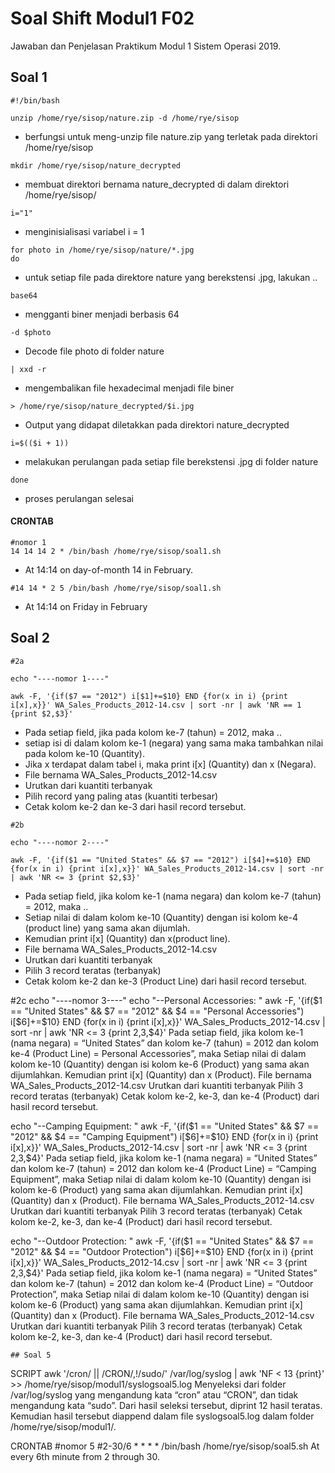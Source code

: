 # Soal Shift Modul1 F02
Jawaban dan Penjelasan Praktikum Modul 1 Sistem Operasi 2019.

## Soal 1

```
#!/bin/bash

unzip /home/rye/sisop/nature.zip -d /home/rye/sisop
```
* berfungsi untuk meng-unzip file nature.zip yang terletak pada direktori /home/rye/sisop

```
mkdir /home/rye/sisop/nature_decrypted
```
* membuat direktori bernama nature_decrypted di dalam direktori /home/rye/sisop/

```
i="1"
```
* menginisialisasi variabel i = 1

```
for photo in /home/rye/sisop/nature/*.jpg
do
```
* untuk setiap file pada direktore nature yang berekstensi .jpg, lakukan ..

```
base64
```
* mengganti biner menjadi berbasis 64

```
-d $photo
```
* Decode file photo di folder nature

```
| xxd -r 
```
* mengembalikan file hexadecimal menjadi file biner

```
> /home/rye/sisop/nature_decrypted/$i.jpg
```
* Output yang didapat diletakkan pada direktori nature_decrypted

```
i=$(($i + 1))
```
* melakukan perulangan pada setiap file berekstensi .jpg di folder nature

```
done
```
* proses perulangan selesai

#### CRONTAB

```
#nomor 1
14 14 14 2 * /bin/bash /home/rye/sisop/soal1.sh
```
* At 14:14 on day-of-month 14 in February.

```
#14 14 * 2 5 /bin/bash /home/rye/sisop/soal1.sh
```
* At 14:14 on Friday in February

## Soal 2
```
#2a

echo "----nomor 1----"

awk -F, '{if($7 == "2012") i[$1]+=$10} END {for(x in i) {print i[x],x}}' WA_Sales_Products_2012-14.csv | sort -nr | awk 'NR == 1 {print $2,$3}'
```
* Pada setiap field, jika pada kolom ke-7 (tahun) = 2012, maka ..
* setiap isi di dalam kolom ke-1 (negara) yang sama maka tambahkan nilai pada kolom ke-10 (Quantity).
* Jika x terdapat dalam tabel i, maka print i[x] (Quantity) dan x (Negara).
* File bernama WA_Sales_Products_2012-14.csv
* Urutkan dari kuantiti terbanyak 
* Pilih record yang paling atas (kuantiti terbesar) 
* Cetak kolom ke-2 dan ke-3 dari hasil record tersebut.

```
#2b

echo "----nomor 2----"

awk -F, '{if($1 == "United States" && $7 == "2012") i[$4]+=$10} END {for(x in i) {print i[x],x}}' WA_Sales_Products_2012-14.csv | sort -nr | awk 'NR <= 3 {print $2,$3}'
```
* Pada setiap field, jika kolom ke-1 (nama negara) dan kolom ke-7 (tahun) = 2012, maka ..
* Setiap nilai di dalam kolom ke-10 (Quantity) dengan isi kolom ke-4 (product line) yang sama akan dijumlah. 
* Kemudian print i[x] (Quantity) dan x(product line).
* File bernama WA_Sales_Products_2012-14.csv
* Urutkan dari kuantiti terbanyak 
* Pilih 3 record teratas (terbanyak)
* Cetak kolom ke-2 dan ke-3 (Product Line) dari hasil record tersebut.

#2c
echo "----nomor 3----"
echo "--Personal Accessories: "
awk -F, '{if($1 == "United States" && $7 == "2012" && $4 == "Personal Accessories") i[$6]+=$10} END {for(x in i) {print i[x],x}}' WA_Sales_Products_2012-14.csv | sort -nr | awk 'NR <= 3 {print $2,$3,$4}'
Pada setiap field, jika kolom ke-1 (nama negara) = “United States” dan kolom ke-7 (tahun) = 2012 dan kolom ke-4 (Product Line) = Personal Accessories”, maka
Setiap nilai di dalam kolom ke-10 (Quantity) dengan isi kolom ke-6 (Product) yang sama akan dijumlahkan.
Kemudian print i[x] (Quantity) dan x (Product).
File bernama WA_Sales_Products_2012-14.csv
Urutkan dari kuantiti terbanyak 
Pilih 3 record teratas (terbanyak)
Cetak kolom ke-2, ke-3, dan ke-4 (Product) dari hasil record tersebut.

echo "--Camping Equipment: "
awk -F, '{if($1 == "United States" && $7 == "2012" && $4 == "Camping Equipment") i[$6]+=$10} END {for(x in i) {print i[x],x}}' WA_Sales_Products_2012-14.csv | sort -nr | awk 'NR <= 3 {print $2,$3,$4}'
Pada setiap field, jika kolom ke-1 (nama negara) = “United States” dan kolom ke-7 (tahun) = 2012 dan kolom ke-4 (Product Line) = “Camping Equipment”, maka
Setiap nilai di dalam kolom ke-10 (Quantity) dengan isi kolom ke-6 (Product) yang sama akan dijumlahkan.
Kemudian print i[x] (Quantity) dan x (Product).
File bernama WA_Sales_Products_2012-14.csv
Urutkan dari kuantiti terbanyak 
Pilih 3 record teratas (terbanyak)
Cetak kolom ke-2, ke-3, dan ke-4 (Product) dari hasil record tersebut.

echo "--Outdoor Protection: "
awk -F, '{if($1 == "United States" && $7 == "2012" && $4 == "Outdoor Protection") i[$6]+=$10} END {for(x in i) {print i[x],x}}' WA_Sales_Products_2012-14.csv | sort -nr | awk 'NR <= 3 {print $2,$3,$4}'
Pada setiap field, jika kolom ke-1 (nama negara) = “United States” dan kolom ke-7 (tahun) = 2012 dan kolom ke-4 (Product Line) = “Outdoor Protection”, maka
Setiap nilai di dalam kolom ke-10 (Quantity) dengan isi kolom ke-6 (Product) yang sama akan dijumlahkan.
Kemudian print i[x] (Quantity) dan x (Product).
File bernama WA_Sales_Products_2012-14.csv
Urutkan dari kuantiti terbanyak 
Pilih 3 record teratas (terbanyak)
Cetak kolom ke-2, ke-3, dan ke-4 (Product) dari hasil record tersebut.
```
## Soal 5
```
SCRIPT
awk '/cron/ || /CRON/,!/sudo/' /var/log/syslog | awk 'NF < 13 {print}' >> /home/rye/sisop/modul1/syslogsoal5.log
Menyeleksi dari folder /var/log/syslog yang mengandung kata “cron” atau “CRON”, dan tidak mengandung kata “sudo”.
Dari hasil seleksi tersebut, diprint 12 hasil teratas.
Kemudian hasil tersebut diappend dalam file syslogsoal5.log dalam folder /home/rye/sisop/modul1/.

CRONTAB
#nomor 5
#2-30/6 * * * * /bin/bash /home/rye/sisop/soal5.sh
At every 6th minute from 2 through 30.
```
